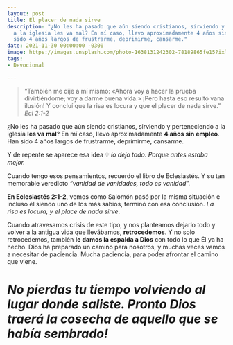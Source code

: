 ```yaml
---
layout: post
title: El placer de nada sirve
description: "¿No les ha pasado que aún siendo cristianos, sirviendo y perteneciendo
  a la iglesia les va mal? En mí caso, llevo aproximadamente 4 años sin empleo. Han
  sido 4 años largos de frustrarme, deprimirme, cansarme."
date: 2021-11-30 00:00:00 -0300
image: https://images.unsplash.com/photo-1638131242302-78189865fe15?ixlib=rb-1.2.1&ixid=MnwxMjA3fDB8MHxwaG90by1wYWdlfHx8fGVufDB8fHx8&auto=format&fit=crop&w=883&q=80
tags:
- Devocional

---
```

> “También me dije a mí mismo: «Ahora voy a hacer la prueba divirtiéndome; voy a darme buena vida.» ¡Pero hasta eso resultó vana ilusión! Y concluí que la risa es locura y que el placer de nada sirve.”  
> <cite>Ecl 2:1-2 </cite>

¿No les ha pasado que aún siendo cristianos, sirviendo y perteneciendo a la iglesia **les va mal**? En mí caso, llevo aproximadamente **4 años sin empleo**. Han sido 4 años largos de frustrarme, deprimirme, cansarme.

Y de repente se aparece esa idea 💡 _lo dejo todo. Porque antes estaba mejor._

Cuando tengo esos pensamientos, recuerdo el libro de Eclesiastés. Y su tan memorable veredicto _“vanidad de vanidades, todo es vanidad_”.

**En Eclesiastés 2:1-2**, vemos como Salomón pasó por la misma situación e incluso él siendo uno de los más sabios, terminó con esa conclusión. _La risa es locura, y el place de nada sirve_.

Cuando atravesamos crisis de este tipo, y nos planteamos dejarlo todo y volver a la antigua vida que llevábamos, **retrocedemos**. Y no solo retrocedemos, también **le damos la espalda a Dios** con todo lo que Él ya ha hecho. Dios ha preparado un camino para nosotros, y muchas veces vamos a necesitar de paciencia. Mucha paciencia, para poder afrontar el camino que viene.

# **_No pierdas tu tiempo volviendo al lugar donde saliste. Pronto Dios traerá la cosecha de aquello que se había sembrado!_**